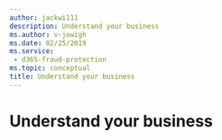 ```yaml
---
author: jackwi111
description: Understand your business
ms.author: v-jowigh
ms.date: 02/25/2019
ms.service:
 - d365-fraud-protection
ms.topic: conceptual
title: Understand your business
---
```



# Understand your business
